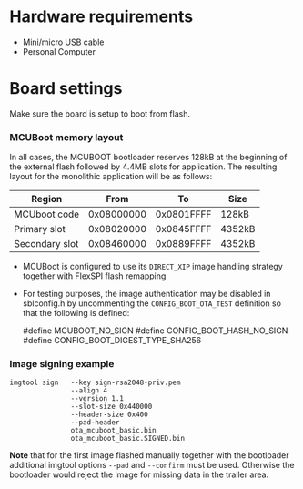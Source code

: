 Hardware requirements
=====================
- Mini/micro USB cable
- Personal Computer

Board settings
============
Make sure the board is setup to boot from flash.

### MCUBoot memory layout

In all cases, the MCUBOOT bootloader reserves 128kB at the beginning of the external flash
followed by 4.4MB slots for application.
The resulting layout for the monolithic application will be as follows:

| Region         | From       | To         | Size   |
|----------------|------------|------------|--------|
| MCUboot code   | 0x08000000 | 0x0801FFFF |  128kB |
| Primary slot   | 0x08020000 | 0x0845FFFF | 4352kB |
| Secondary slot | 0x08460000 | 0x0889FFFF | 4352kB |


- MCUBoot is configured to use its `DIRECT_XIP` image handling strategy together with FlexSPI flash remapping
- For testing purposes, the image authentication may be disabled in sblconfig.h by uncommenting the `CONFIG_BOOT_OTA_TEST` definition so that
  the following is defined:

    #define MCUBOOT_NO_SIGN
    #define CONFIG_BOOT_HASH_NO_SIGN
    #define CONFIG_BOOT_DIGEST_TYPE_SHA256


### Image signing example

    imgtool sign   --key sign-rsa2048-priv.pem
                   --align 4
                   --version 1.1
                   --slot-size 0x440000
                   --header-size 0x400
                   --pad-header
                   ota_mcuboot_basic.bin
                   ota_mcuboot_basic.SIGNED.bin

**Note** that for the first image flashed manually together with the bootloader
additional imgtool options `--pad` and `--confirm` must be used. Otherwise
the bootloader would reject the image for missing data in the trailer area.
